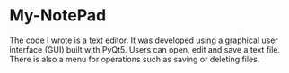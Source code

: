 # My-NotePad
The code I wrote is a text editor.
It was developed using a graphical user interface (GUI) built with PyQt5.
Users can open, edit and save a text file.
There is also a menu for operations such as saving or deleting files.

